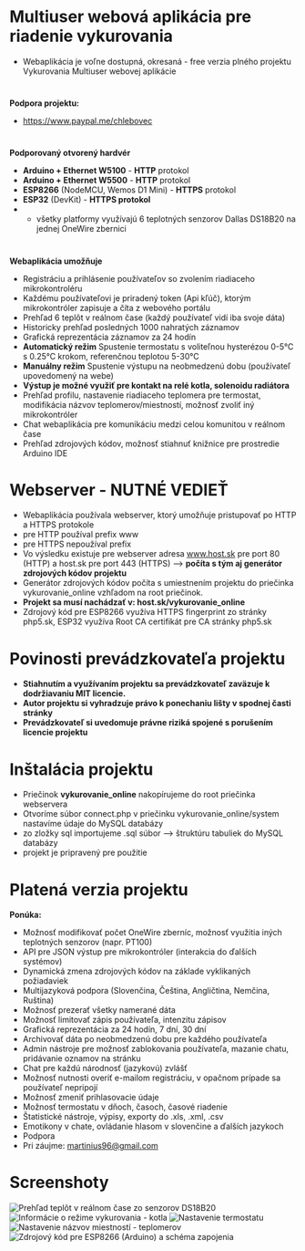 # Multiuser webová aplikácia pre riadenie vykurovania
* Webaplikácia je voľne dostupná, okresaná - free verzia plného projektu Vykurovania Multiuser webovej aplikácie
#
**Podpora projektu:**
* https://www.paypal.me/chlebovec
#
**Podporovaný otvorený hardvér**
* **Arduino + Ethernet W5100** - **HTTP** protokol
* **Arduino + Ethernet W5500** - **HTTP** protokol
* **ESP8266** (NodeMCU, Wemos D1 Mini) - **HTTPS** protokol
* **ESP32** (DevKit) - **HTTPS protokol**
* - všetky platformy využívajú 6 teplotných senzorov Dallas DS18B20 na jednej OneWire zbernici
#
**Webaplikácia umožňuje**
* Registráciu a prihlásenie používateľov so zvolením riadiaceho mikrokontroléru
* Každému používateľovi je priradený token (Api kľúč), ktorým mikrokontróler zapisuje a číta z webového portálu
* Prehľad 6 teplôt v reálnom čase (každý používateľ vidí iba svoje dáta)
* Historicky prehľad posledných 1000 nahratých záznamov
* Grafická reprezentácia záznamov za 24 hodín
* **Automatický režim** Spustenie termostatu s voliteľnou hysterézou 0-5°C s 0.25°C krokom, referenčnou teplotou 5-30°C
* **Manuálny režim** Spustenie výstupu na neobmedzenú dobu (používateľ upovedomený na webe)
* **Výstup je možné využiť pre kontakt na relé kotla, solenoidu radiátora**
* Prehľad profilu, nastavenie riadiaceho teplomera pre termostat, modifikácia názvov teplomerov/miestností, možnosť zvoliť iný mikrokontróler
* Chat webaplikácia pre komunikáciu medzi celou komunitou v reálnom čase
* Prehľad zdrojových kódov, možnosť stiahnuť knižnice pre prostredie Arduino IDE

# Webserver - NUTNÉ VEDIEŤ
* Webaplikácia používala webserver, ktorý umožňuje pristupovať po HTTP a HTTPS protokole
* pre HTTP používal prefix www
* pre HTTPS nepoužíval prefix
* Vo výsledku existuje pre webserver adresa www.host.sk pre port 80 (HTTP) a host.sk pre port 443 (HTTPS) --> **počíta s tým aj generátor zdrojových kódov projektu**
* Generátor zdrojových kódov počíta s umiestnením projektu do priečinka vykurovanie_online vzhľadom na root priečinok.
* **Projekt sa musí nachádzať v: host.sk/vykurovanie_online**
* Zdrojový kód pre ESP8266 využíva HTTPS fingerprint zo stránky php5.sk, ESP32 využíva Root CA certifikát pre CA stránky php5.sk

# Povinosti prevádzkovateľa projektu
* **Stiahnutím a využívaním projektu sa prevádzkovateľ zaväzuje k dodržiavaniu MIT licencie.**
* **Autor projektu si vyhradzuje právo k ponechaniu lišty v spodnej časti stránky**
* **Prevádzkovateľ si uvedomuje právne riziká spojené s porušením licencie projektu**

# Inštalácia projektu
* Priečinok **vykurovanie_online** nakopírujeme do root priečinka webservera
* Otvoríme súbor connect.php v priečinku vykurovanie_online/system nastavíme údaje do MySQL databázy
* zo zložky sql importujeme .sql súbor --> štruktúru tabuliek do MySQL databázy
* projekt je pripravený pre použitie

# Platená verzia projektu
**Ponúka:**
* Možnosť modifikovať počet OneWire zberníc, možnosť využitia iných teplotných senzorov (napr. PT100)
* API pre JSON výstup pre mikrokontróler (interakcia do ďalších systémov)
* Dynamická zmena zdrojových kódov na základe vyklikaných požiadaviek
* Multijazyková podpora (Slovenčina, Čeština, Angličtina, Nemčina, Ruština)
* Možnosť prezerať všetky namerané dáta
* Možnosť limitovať zápis používateľa, intenzitu zápisov
* Grafická reprezentácia za 24 hodín, 7 dní, 30 dní
* Archivovať dáta po neobmedzenú dobu pre každého používateľa
* Admin nástroje pre možnosť zablokovania používateľa, mazanie chatu, pridávanie oznamov na stránku
* Chat pre každú národnosť (jazykovú) zvlášť
* Možnosť nutnosti overiť e-mailom registráciu, v opačnom prípade sa používateľ nepripojí
* Možnosť zmeniť prihlasovacie údaje
* Možnosť termostatu v dňoch, časoch, časové riadenie
* Štatistické nástroje, výpisy, exporty do .xls, .xml, .csv
* Emotikony v chate, ovládanie hlasom v slovenčine a ďalších jazykoch
* Podpora
* Pri záujme: martinius96@gmail.com

# Screenshoty
![Prehľad teplôt v reálnom čase zo senzorov DS18B20](https://i.imgur.com/ABBGfCK.png)
![Informácie o režime vykurovania - kotla](https://i.imgur.com/HOFA4sy.png)
![Nastavenie termostatu](https://i.imgur.com/T2jjkw2.png)
![Nastavenie názvov miestností - teplomerov](https://i.imgur.com/jZKUvUX.png)
![Zdrojový kód pre ESP8266 (Arduino) a schéma zapojenia](https://i.imgur.com/jIPyRL6.png)
